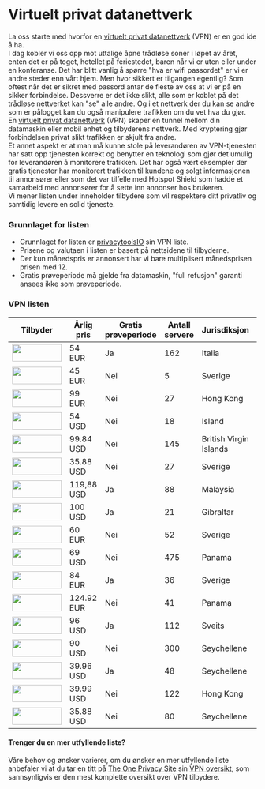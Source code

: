 # Virtuelt privat datanettverk

La oss starte med hvorfor en [virtuelt privat datanettverk](https://no.wikipedia.org/wiki/Virtual_private_network) (VPN) er en god ide å ha.  
I dag kobler vi oss opp mot uttalige åpne trådløse soner i løpet av året, enten det er på toget, hotellet på feriestedet, baren når vi er uten eller under en konferanse. Det har blitt vanlig å spørre "hva er wifi passordet" er vi er andre steder enn vårt hjem. Men hvor sikkert er tilgangen egentlig? Som oftest når det er sikret med passord antar de fleste av oss at vi er på en sikker forbindelse. Dessverre er det ikke slikt, alle som er koblet på det trådløse nettverket kan "se" alle andre.  Og i et nettverk der du kan se andre som er pålogget kan du også manipulere trafikken om du vet hva du gjør.  
En [virtuelt privat datanettverk](https://no.wikipedia.org/wiki/Virtual_private_network) (VPN) skaper en tunnel mellom din datamaskin eller mobil enhet og tilbyderens nettverk. Med kryptering gjør forbindelsen privat slikt trafikken er skjult fra andre.   
Et annet aspekt er at man må kunne stole på leverandøren av VPN-tjenesten har satt opp tjenesten korrekt og benytter en teknologi som gjør det umulig for leverandøren å monitorere trafikken. Det har også vært eksempler der gratis tjenester har monitorert trafikken til kundene og solgt informasjonen til annonsører eller som det var tilfelle med Hotspot Shield som hadde et samarbeid med annonsører for å sette inn annonser hos brukeren.    
Vi mener listen under inneholder tilbydere som vil respektere ditt privatliv og samtidig levere en solid tjeneste.  

### Grunnlaget for listen
* Grunnlaget for listen er [privacytoolsIO](https://www.privacytools.io/#vpn) sin VPN liste.  
* Prisene og valutaen i listen er basert på nettsidene til tilbyderne.  
* Der kun månedspris er annonsert har vi bare multiplisert månedsprisen prisen med 12.  
* Gratis prøveperiode må gjelde fra datamaskin, "full refusjon" garanti ansees ikke som prøveperiode.


### VPN listen
<table>
        <thead>
          <tr>
            <th>Tilbyder</th>
            <th min-width:150px>Årlig pris</th>
            <th>Gratis prøveperiode</th>
            <th>Antall servere</th>
            <th>Jurisdiksjon</th>
            <th>Nettside</th>
          </tr>
        </thead>
        <tbody>
          <tr>
            <td data-value="AirVPN">
              <a href="https://airvpn.org/"><img src="img/vpn/AirVPN.gif" width="100" height="35"></a></td>
            <td>54 EUR</td>
            <td><span class="label label-success">Ja</span></td>
            <td>162</td>
            <td>Italia</td>
            <td><a href="https://airvpn.org/">AirVPN.org</a></td>
          </tr>
          <tr>
            <td data-value="AzireVPN">
              <a href="https://www.azirevpn.com/"><img src="img/vpn/AzireVPN.gif" width="100" height="35"></a>
            </td>
            <td>45 EUR</td>
            <td><span class="label label-warning">Nei</span></td>
            <td>5</td>
            <td>Sverige</td>
            <td><a href="https://www.azirevpn.com/">AzireVPN.com</a></td>
          </tr>
          <tr>
            <td data-value="blackVPN">
              <a href="https://www.blackvpn.com/"><img src="img/vpn/blackVPN.gif" width="100" height="35"></a>
            </td>
            <td>99 EUR</td>
            <td><span class="label label-warning">Nei</span></td>
            <td>27</td>
            <td> Hong Kong</td>
            <td><a href="https://www.blackvpn.com/">blackVPN.com</a></td>
          </tr>
          <tr>
            <td data-value="Cryptostorm">
              <a href="https://cryptostorm.is/"><img src="img/vpn/Cryptostorm.gif" width="100" height="35"></a>
            </td>
            <td>54 USD</td>
            <td><span class="label label-warning">Nei</span></td>
            <td>18</td>
            <td>Island</td>
            <td><a href="https://cryptostorm.is/">Cryptostorm.is</a></td>
          </tr>
          <tr>
            <td data-value="ExpressVPN">
              <a href="https://www.expressvpn.com/"><img src="img/vpn/ExpressVPN.gif" width="100" height="35"></a>
            </td>
            <td>99.84 USD</td>
            <td><span class="label label-warning">Nei</span></td>
            <td>145</td>
            <td>British Virgin Islands</td>
            <td><a href="https://www.expressvpn.com/">ExpressVPN.com</a></td>
          </tr>
          <tr>
            <td data-value="FrootVPN">
              <a href="https://www.frootvpn.com/"><img src="img/vpn/FrootVPN.gif" width="100" height="35"></a>
            </td>
            <td>35.88 USD</td>
            <td><span class="label label-warning">Nei</span></td>
            <td>27</td>
            <td>Sverige</td>
            <td><a href="https://www.frootvpn.com/">FrootVPN.com</a></td>
          </tr>
          <tr>
            <td data-value="hide.me">
              <a href="https://hide.me/"><img src="img/vpn/hide.me.gif" width="100" height="35"></a>
            </td>
            <td>119,88 USD</td>
            <td><span class="label label-success">Ja</span></td>
            <td>88</td>
            <td><span class="flag-icon flag-icon-my"></span> Malaysia</td>
            <td><a href="https://hide.me/">hide.me</a></td>
          </tr>
          <tr>
            <td data-value="IVPN">
              <a href="https://www.ivpn.net/"><img src="img/vpn/IVPN.gif" width="100" height="35"></a>
            </td>
            <td>100 USD</td>
            <td><span class="label label-success">Ja</span></td>
            <td>21</td>
            <td><span class="flag-icon flag-icon-gi"></span> Gibraltar</td>
            <td><a href="https://www.ivpn.net/">IVPN.net</a></td>
          </tr>
          <tr>
            <td data-value="Mullvad">
              <a href="https://mullvad.net/"><img src="img/vpn/Mullvad.gif" width="100" height="35"></a>
            </td>
            <td>60 EUR</td>
            <td><span class="label label-warning">Nei</span></td>
            <td>52</td>
            <td>Sverige</td>
            <td><a href="https://mullvad.net/">Mullvad.net</a></td>
          </tr>
          <tr>
            <td data-value="NordVPN">
              <a href="https://Nordvpn.com/"><img src="img/vpn/NordVPN.gif" width="100" height="35"></a>
            </td>
            <td>69 USD</td>
            <td><span class="label label-warning">Nei</span></td>
            <td>475</td>
            <td><span class="flag-icon flag-icon-pa"></span> Panama</td>
            <td><a href="https://Nordvpn.com/">NordVPN.com</a></td>
          </tr>
          <tr>
            <td data-value="OVPN.com">
              <a href="https://www.ovpn.com/"><img src="img/vpn/OVPN.gif" width="100" height="35"></a>
            </td>
            <td>84 EUR</td>
            <td><span class="label label-success">Ja</span></td>
            <td>36</td>
            <td>Sverige</td>
            <td><a href="https://www.ovpn.com/">OVPN.com</a></td>
          </tr>
          <tr>
            <td data-value="Perfect Privacy">
              <a href="https://www.perfect-privacy.com/"><img src="img/vpn/Perfect-Privacy.gif" width="100" height="35"></a>
            </td>
            <td>124.92 EUR</td>
            <td><span class="label label-warning">Nei</span></td>
            <td>41</td>
            <td><span class="flag-icon flag-icon-pa"></span> Panama</td>
            <td><a href="https://www.perfect-privacy.com/">Perfect-Privacy.com</a></td>
          </tr>
        <tr>
      <td data-value="ProtonVPN">
      <a href="https://protonvpn.com/"><img src="img/vpn/ProtonVPN.png" width="100" height="35"></a     >
      </td>
      <td>96 USD</td>
       <td><span class="label label-success">Ja</span></td>
      <td>112</td>
      <td>Sveits</td>
      <td><a href="https://protonvpn.com/">ProtonVPN.com</a></td>
      </tr>
          <tr>
            <td data-value="Proxy.sh">
              <a href="https://proxy.sh/"><img src="img/vpn/Proxy.sh.gif" width="100" height="35"></a>
            </td>
            <td>90 USD</td>
            <td><span class="label label-warning">Nei</span></td>
            <td>300</td>
            <td>Seychellene</td>
            <td><a href="https://proxy.sh/">Proxy.sh</a></td>
          </tr>
          <tr>
            <td data-value="Trust.Zone">
              <a href="https://trust.zone/"><img src="img/vpn/Trust.Zone.gif" width="100" height="35"></a>
            </td>
            <td>39.96 USD</td>
            <td><span class="label label-success">Ja</span></td>
            <td>48</td>
            <td>Seychellene</td>
            <td><a href="https://trust.zone/">Trust.Zone</a></td>
          </tr>
          <tr>
            <td data-value="VPN.ht">
              <a href="https://vpn.ht/"><img src="img/vpn/VPN.ht.gif" width="100" height="35"></a>
            </td>
            <td >39.99 USD</td>
            <td><span class="label label-warning">Nei</span></td>
            <td>122</td>
            <td><span class="flag-icon flag-icon-hk"></span> Hong Kong</td>
            <td><a href="https://vpn.ht/">VPN.ht</a></td>
          </tr>
          <tr>
            <td data-value="VPNTunnel">
              <a href="https://vpntunnel.com/"><img src="img/vpn/VPNTunnel.gif" width="100" height="35"></a>
            </td>
            <td>35.88 USD</td>
            <td><span class="label label-warning">Nei</span></td>
            <td>80</td>
            <td>Seychellene</td>
            <td><a href="https://vpntunnel.com/">VPNTunnel.com</a></td>
          </tr>
        </tbody>
      </table>


#### Trenger du en mer utfyllende liste?  
Våre behov og ønsker varierer, om du ønsker en mer utfyllende liste anbefaler vi at du tar en titt på [The One Privacy Site](https://thatoneprivacysite.net) sin [VPN oversikt](https://thatoneprivacysite.net/vpn-comparison-chart/), som sannsynligvis er den mest komplette oversikt over VPN tilbydere.
